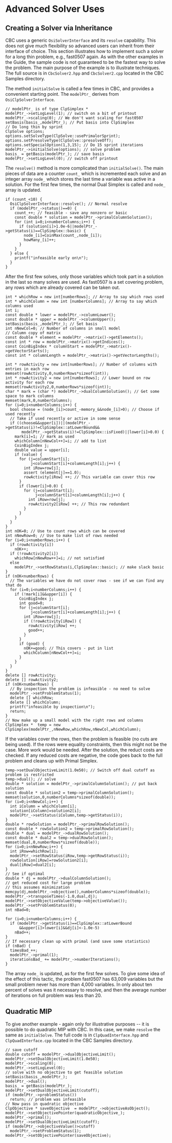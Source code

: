 # Advanced Solver Uses

## Creating a Solver via Inheritance

CBC uses a generic `OsiSolverInterface` and its `resolve` capability.
This does not give much flexibility so advanced users can inherit from
their interface of choice. This section illustrates how to implement
such a solver for a long thin problem, e.g., fast0507 again. As with the
other examples in the Guide, the sample code is not guaranteed to be the
fastest way to solve the problem. The main purpose of the example is to
illustrate techniques. The full source is in `CbcSolver2.hpp` and
`CbcSolver2.cpp` located in the CBC Samples directory.

The method `initialSolve` is called a few times in CBC, and provides a
convenient starting point. The `modelPtr_` derives from
`OsiClpSolverInterface`.

```
// modelPtr_ is of type ClpSimplex *
modelPtr_->setLogLevel(1); // switch on a bit of printout
modelPtr_->scaling(0); // We don't want scaling for fast0507
setBasis(basis_,modelPtr_); // Put basis into ClpSimplex
// Do long thin by sprint
ClpSolve options;
options.setSolveType(ClpSolve::usePrimalorSprint);
options.setPresolveType(ClpSolve::presolveOff);
options.setSpecialOption(1,3,15); // Do 15 sprint iterations
modelPtr_->initialSolve(options); // solve problem
basis_ = getBasis(modelPtr_); // save basis
modelPtr_->setLogLevel(0); // switch off printout
```

The `resolve()` method is more complicated than `initialSolve()`. The
main pieces of data are a counter `count_` which is incremented each
solve and an integer array `node_` which stores the last time a variable
was active in a solution. For the first few times, the normal Dual
Simplex is called and `node_` array is updated.

```
if (count_<10) {
  OsiClpSolverInterface::resolve(); // Normal resolve
  if (modelPtr_->status()==0) {
    count_++; // feasible - save any nonzero or basic
    const double * solution = modelPtr_->primalColumnSolution();
    for (int i=0;i<numberColumns;i++) {
      if (solution[i]>1.0e-6||modelPtr_->getStatus(i)==ClpSimplex::basic) {
        node_[i]=CoinMax(count_,node_[i]);
        howMany_[i]++;
      }
    }
  } else {
    printf("infeasible early on\n");
  }
}
```

After the first few solves, only those variables which took part in a
solution in the last so many solves are used. As fast0507 is a set
covering problem, any rows which are already covered can be taken out.
```
int * whichRow = new int[numberRows]; // Array to say which rows used
int * whichColumn = new int [numberColumns]; // Array to say which columns used
int i;
const double * lower = modelPtr_->columnLower();
const double * upper = modelPtr_->columnUpper();
setBasis(basis_,modelPtr_); // Set basis
int nNewCol=0; // Number of columns in small model
// Column copy of matrix
const double * element = modelPtr_->matrix()->getElements();
const int * row = modelPtr_->matrix()->getIndices();
const CoinBigIndex * columnStart = modelPtr_->matrix()->getVectorStarts();
const int * columnLength = modelPtr_->matrix()->getVectorLengths();

int * rowActivity = new int[numberRows]; // Number of columns with entries in each row
memset(rowActivity,0,numberRows*sizeof(int));
int * rowActivity2 = new int[numberRows]; // Lower bound on row activity for each row
memset(rowActivity2,0,numberRows*sizeof(int));
char * mark = (char *) modelPtr_->dualColumnSolution(); // Get some space to mark columns
memset(mark,0,numberColumns);
for (i=0;i<numberColumns;i++) {
  bool choose = (node_[i]>count_-memory_&&node_[i]>0); // Choose if used recently
  // Take if used recently or active in some sense
  if ((choose&&upper[i])||(modelPtr_->getStatus(i)!=ClpSimplex::atLowerBound&&
       modelPtr_->getStatus(i)!=ClpSimplex::isFixed)||lower[i]>0.0) {
    mark[i]=1; // mark as used
    whichColumn[nNewCol++]=i; // add to list
    CoinBigIndex j;
    double value = upper[i];
    if (value) {
      for (j=columnStart[i];
           j<columnStart[i]+columnLength[i];j++) {
        int iRow=row[j];
        assert (element[j]==1.0);
        rowActivity[iRow] ++; // This variable can cover this row
      }
      if (lower[i]>0.0) {
        for (j=columnStart[i];
             j<columnStart[i]+columnLength[i];j++) {
          int iRow=row[j];
          rowActivity2[iRow] ++; // This row redundant
        }
      }
    }
  }
}
int nOK=0; // Use to count rows which can be covered
int nNewRow=0; // Use to make list of rows needed
for (i=0;i<numberRows;i++) {
  if (rowActivity[i])
    nOK++;
  if (!rowActivity2[i])
    whichRow[nNewRow++]=i; // not satisfied
  else
    modelPtr_->setRowStatus(i,ClpSimplex::basic); // make slack basic
}
if (nOK<numberRows) {
  // The variables we have do not cover rows - see if we can find any that do
  for (i=0;i<numberColumns;i++) {
    if (!mark[i]&&upper[i]) {
      CoinBigIndex j;
      int good=0;
      for (j=columnStart[i];
           j<columnStart[i]+columnLength[i];j++) {
        int iRow=row[j];
        if (!rowActivity[iRow]) {
          rowActivity[iRow] ++;
          good++;
        }
      }
      if (good) {
        nOK+=good; // This covers - put in list
        whichColumn[nNewCol++]=i;
      }
    }
  }
}
delete [] rowActivity;
delete [] rowActivity2;
if (nOK<numberRows) {
  // By inspection the problem is infeasible - no need to solve
  modelPtr_->setProblemStatus(1);
  delete [] whichRow;
  delete [] whichColumn;
  printf("infeasible by inspection\n");
  return;
}
// Now make up a small model with the right rows and columns
ClpSimplex *  temp = new ClpSimplex(modelPtr_,nNewRow,whichRow,nNewCol,whichColumn);
```

If the variables cover the rows, then the problem is feasible (no cuts
are being used). If the rows were equality constraints, then this might
not be the case. More work would be needed. After the solution, the
reduct costs are checked. If any reduced costs are negative, the code
goes back to the full problem and cleans up with Primal Simplex.

```
temp->setDualObjectiveLimit(1.0e50); // Switch off dual cutoff as problem is restricted
temp->dual(); // solve
double * solution = modelPtr_->primalColumnSolution(); // put back solution
const double * solution2 = temp->primalColumnSolution();
memset(solution,0,numberColumns*sizeof(double));
for (i=0;i<nNewCol;i++) {
  int iColumn = whichColumn[i];
  solution[iColumn]=solution2[i];
  modelPtr_->setStatus(iColumn,temp->getStatus(i));
}
double * rowSolution = modelPtr_->primalRowSolution();
const double * rowSolution2 = temp->primalRowSolution();
double * dual = modelPtr_->dualRowSolution();
const double * dual2 = temp->dualRowSolution();
memset(dual,0,numberRows*sizeof(double));
for (i=0;i<nNewRow;i++) {
  int iRow=whichRow[i];
  modelPtr_->setRowStatus(iRow,temp->getRowStatus(i));
  rowSolution[iRow]=rowSolution2[i];
  dual[iRow]=dual2[i];
}
// See if optimal
double * dj = modelPtr_->dualColumnSolution();
// get reduced cost for large problem
// this assumes minimization
memcpy(dj,modelPtr_->objective(),numberColumns*sizeof(double));
modelPtr_->transposeTimes(-1.0,dual,dj);
modelPtr_->setObjectiveValue(temp->objectiveValue());
modelPtr_->setProblemStatus(0);
int nBad=0;

for (i=0;i<numberColumns;i++) {
  if (modelPtr_->getStatus(i)==ClpSimplex::atLowerBound
      &&upper[i]>lower[i]&&dj[i]<-1.0e-5)
    nBad++;
}
// If necessary clean up with primal (and save some statistics)
if (nBad) {
  timesBad_++;
  modelPtr_->primal(1);
  iterationsBad_ += modelPtr_->numberIterations();
}
```

The array `node_` is updated, as for the first few solves. To give some
idea of the effect of this tactic, the problem fast0507 has 63,009
variables but the small problem never has more than 4,000 variables. In
only about ten percent of solves was it necessary to resolve, and then
the average number of iterations on full problem was less than 20.

## Quadratic MIP

To give another example - again only for illustrative purposes -- it is
possible to do quadratic MIP with CBC. In this case, we make `resolve`
the same as `initialSolve`. The full code is in `ClpQuadInterface.hpp`
and `ClpQuadInterface.cpp` located in the CBC Samples directory.

```
// save cutoff
double cutoff = modelPtr_->dualObjectiveLimit();
modelPtr_->setDualObjectiveLimit(1.0e50);
modelPtr_->scaling(0);
modelPtr_->setLogLevel(0);
// solve with no objective to get feasible solution
setBasis(basis_,modelPtr_);
modelPtr_->dual();
basis_ = getBasis(modelPtr_);
modelPtr_->setDualObjectiveLimit(cutoff);
if (modelPtr_->problemStatus())
  return; // problem was infeasible
// Now pass in quadratic objective
ClpObjective * saveObjective  = modelPtr_->objectiveAsObject();
modelPtr_->setObjectivePointer(quadraticObjective_);
modelPtr_->primal();
modelPtr_->setDualObjectiveLimit(cutoff);
if (modelPtr_->objectiveValue()>cutoff)
  modelPtr_->setProblemStatus(1);
modelPtr_->setObjectivePointer(saveObjective);
```
